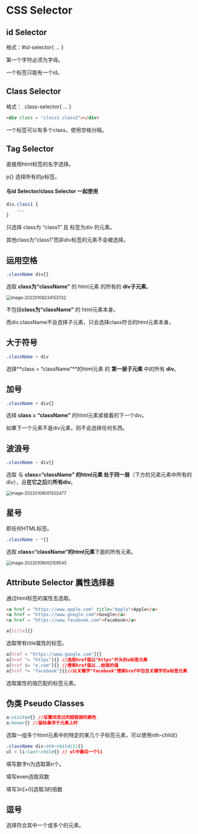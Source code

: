 # CSS Selector

## id Selector

格式：#id-selector{ … }

第一个字符必须为字母。

一个标签只能有一个id。

## Class Selector

格式： .class-selector{ … }

```html
<div class = "class1 class2"></div>
```

一个标签可以有多个class，使用空格分隔。

## Tag Selector

直接用html标签的名字选择。

p{} 选择所有的p标签。

#### 与id Selector/class Selector 一起使用

```css
div.class1 {
	...
}
```

只选择 class为 “class1”  且 标签为div 的元素。

其他class为“class1”而非div标签的元素不会被选择。

## 运用空格

```css
.className div{}
```

选取 **class为“className”** 的 html元素 的所有的 **div子元素**。

<img src="C:\Users\Zirina\AppData\Roaming\Typora\typora-user-images\image-20220108234153732.png" alt="image-20220108234153732" style="zoom:80%;" />

不包括**class为“className”** 的 html元素本身。

而div.className不会选择子元素，只会选择class符合的html元素本身。

## 大于符号

```css
.className > div
```

选择**class = “className”**的html元素 的 **第一层子元素** 中的所有 **div**。

## 加号

```css
.className + div{}
```

选择 **class = “className”** 的html元素紧接着的下一个div。

如果下一个元素不是div元素，则不会选择任何东西。

## 波浪号

```css
.className ~ div{}
```

选取 与 **class=“className” 的html元素 处于同一层**（下方的兄弟元素中所有的div），且**在它之后**的**所有div**。

<img src="C:\Users\Zirina\AppData\Roaming\Typora\typora-user-images\image-20220109001502477.png" alt="image-20220109001502477" style="zoom:80%;" />

## 星号

即任何HTML标签。

```css
.className ~ *{}
```

选取 **class=“className”的html元素**下面的所有元素。

<img src="C:\Users\Zirina\AppData\Roaming\Typora\typora-user-images\image-20220109002109545.png" alt="image-20220109002109545" style="zoom:80%;" />

## Attribute Selector 属性选择器

通过html标签的属性去选取。

```html
<a href = "https://www.apple.com" title="Apple">Apple</a>
<a href = "https://www.google.com">Google</a>
<a href = "https://www.facebook.com">Facebook</a>
```

```css
a[title]{}
```

选取带有title属性的<a>标签。

```css
a[href = "https://www.google.com"]{}
a[href ^= "https"]{} //选取href值以"https"开头的a标签元素
a[href $= "e.com"]{} //搜索href值以..结尾的值
a[href *= "facebook"]{}//以关键字"facebook"搜索href中包含关键字的a标签元素
```

选取属性的值匹配的标签元素。

## 伪类 Pseudo Classes

```css
a:visited{} //设置浏览过的超链接的颜色
a:hover{} //鼠标悬浮于元素上时
```

选取一组多个html元素中的特定的某几个子标签元素，可以使用nth-child()

```css
.className div:nth-child(2){}
ul > li:last-child{} // ul中最后一个li
```

填写数字n为选取第n个。

填写even选取双数

填写3n[+0]选取3的倍数

## 逗号

选择符合其中一个或多个的元素。
